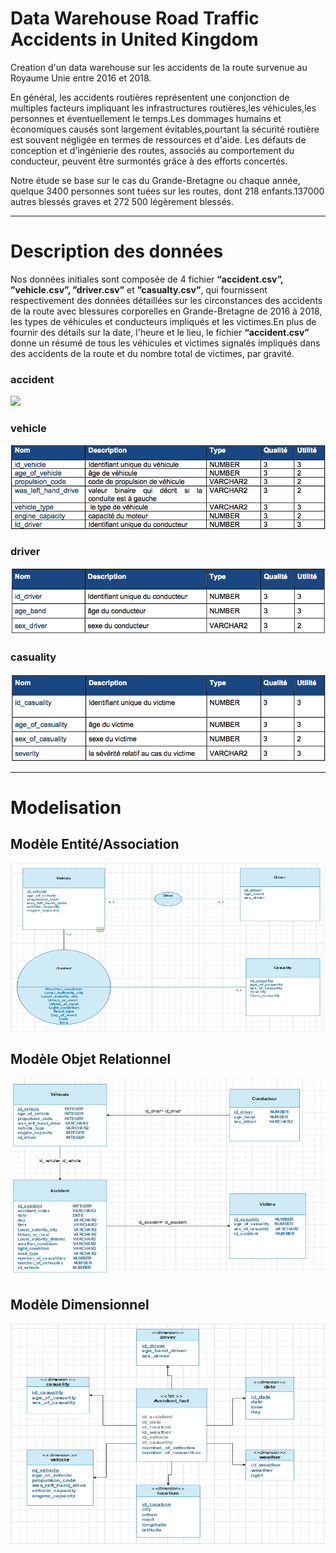 # Data Warehouse Road Traffic Accidents in United Kingdom

Creation d'un data warehouse sur les accidents de la route survenue au Royaume Unie entre 2016 et 2018.

En général, les accidents routières représentent une conjonction de multiples facteurs impliquant
les infrastructures routières,les véhicules,les personnes et éventuellement le temps.Les
dommages humains et économiques causés sont largement évitables,pourtant la sécurité
routière est souvent négligée en termes de ressources et d'aide. Les défauts de conception et
d'ingénierie des routes, associés au comportement du conducteur, peuvent être surmontés grâce
à des efforts concertés.

Notre étude se base sur le cas du Grande-Bretagne ou chaque année, quelque 3400 personnes
sont tuées sur les routes, dont 218 enfants.137000 autres blessés graves et 272 500 légèrement
blessés.

---
# Description des données

Nos données initiales sont composée de 4 fichier **“accident.csv”, ”vehicle.csv”, ”driver.csv”**
et **”casualty.csv”**, qui fournissent respectivement des données détaillées sur les circonstances
des accidents de la route avec blessures corporelles en Grande-Bretagne de 2016 à 2018, les
types de véhicules et conducteurs impliqués et les victimes.En plus de fournir des détails sur la
date, l'heure et le lieu, le fichier **“accident.csv”** donne un résumé de tous les véhicules et
victimes signalés impliqués dans des accidents de la route et du nombre total de victimes, par
gravité.



### accident
![](images/Capture%20d’écran%202021-01-21%20à%2017.45.28.png)

### vehicle
![](images/Capture%20d%E2%80%99e%CC%81cran%202021-01-21%20a%CC%80%2017.44.04.png)

### driver
![](images/Capture%20d%E2%80%99e%CC%81cran%202021-01-21%20a%CC%80%2017.45.09.png)

### casuality
![](images/Capture%20d%E2%80%99e%CC%81cran%202021-01-21%20a%CC%80%2017.44.50.png)


---
# Modelisation

## Modèle Entité/Association 
![](images/model%20entite%20relationnel.png)


## Modèle Objet Relationnel 
![](images/modele%20objet%20relationnel.png)

## Modèle Dimensionnel 
![](images/modele%20dimensionnel.png)

